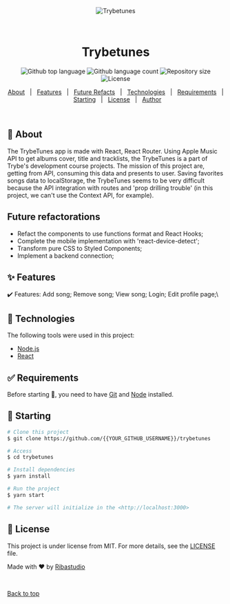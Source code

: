 <div align="center" id="top"> 
  <img src="./.github/app.gif" alt="Trybetunes" />

  &#xa0;

  <!-- <a href="https://trybetunes.netlify.app">Demo</a> -->
</div>

<h1 align="center">Trybetunes</h1>

<p align="center">
  <img alt="Github top language" src="https://img.shields.io/github/languages/top/{{YOUR_GITHUB_USERNAME}}/trybetunes?color=56BEB8">

  <img alt="Github language count" src="https://img.shields.io/github/languages/count/{{YOUR_GITHUB_USERNAME}}/trybetunes?color=56BEB8">

  <img alt="Repository size" src="https://img.shields.io/github/repo-size/{{YOUR_GITHUB_USERNAME}}/trybetunes?color=56BEB8">

  <img alt="License" src="https://img.shields.io/github/license/{{YOUR_GITHUB_USERNAME}}/trybetunes?color=56BEB8">

  <!-- <img alt="Github issues" src="https://img.shields.io/github/issues/{{YOUR_GITHUB_USERNAME}}/trybetunes?color=56BEB8" /> -->

  <!-- <img alt="Github forks" src="https://img.shields.io/github/forks/{{YOUR_GITHUB_USERNAME}}/trybetunes?color=56BEB8" /> -->

  <!-- <img alt="Github stars" src="https://img.shields.io/github/stars/{{YOUR_GITHUB_USERNAME}}/trybetunes?color=56BEB8" /> -->
</p>

<!-- Status -->

<!-- <h4 align="center"> 
	🚧  Trybetunes 🚀 Under construction...  🚧
</h4> 

<hr> -->

<p align="center">
  <a href="#dart-about">About</a> &#xa0; | &#xa0; 
  <a href="#sparkles-features">Features</a> &#xa0; | &#xa0;
  <a href="#future-refactorations">Future Refacts</a> &#xa0; | &#xa0;
  <a href="#rocket-technologies">Technologies</a> &#xa0; | &#xa0;
  <a href="#white_check_mark-requirements">Requirements</a> &#xa0; | &#xa0;
  <a href="#checkered_flag-starting">Starting</a> &#xa0; | &#xa0;
  <a href="#memo-license">License</a> &#xa0; | &#xa0;
  <a href="https://github.com/{{YOUR_GITHUB_USERNAME}}" target="_blank">Author</a>
</p>

<br>

## :dart: About ##

The TrybeTunes app is made with React, React Router. Using Apple Music API to get albums cover, title and tracklists, the TrybeTunes is a part of Trybe's development course projects.
The mission of this project are, getting from API, consuming this data and presents to user. Saving favorites songs data to localStorage, the TrybeTunes seems to be very difficult because the API integration with routes and 'prop drilling trouble' (in this project, we can't use the Context API, for example).

## Future refactorations

- Refact the components to use functions format and React Hooks;
- Complete the mobile implementation with 'react-device-detect';
- Transform pure CSS to Styled Components;
- Implement a backend connection;

## :sparkles: Features ##

:heavy_check_mark: Features: Add song; Remove song; View song; Login; Edit profile page;\

## :rocket: Technologies ##

The following tools were used in this project:

- [Node.js](https://nodejs.org/en/)
- [React](https://pt-br.reactjs.org/)

## :white_check_mark: Requirements ##

Before starting :checkered_flag:, you need to have [Git](https://git-scm.com) and [Node](https://nodejs.org/en/) installed.

## :checkered_flag: Starting ##

```bash
# Clone this project
$ git clone https://github.com/{{YOUR_GITHUB_USERNAME}}/trybetunes

# Access
$ cd trybetunes

# Install dependencies
$ yarn install

# Run the project
$ yarn start

# The server will initialize in the <http://localhost:3000>
```

## :memo: License ##

This project is under license from MIT. For more details, see the [LICENSE](LICENSE.md) file.


Made with :heart: by <a href="https://github.com/ribastudio" target="_blank">Ribastudio</a>

&#xa0;

<a href="#top">Back to top</a>
